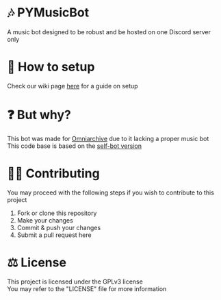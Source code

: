 # 🎶 PYMusicBot
A music bot designed to be robust and be hosted on one Discord server only

# 🔧 How to setup
Check our wiki page [here](https://github.com/vlOd2/PYMusicBot/wiki/Setup) for a guide on setup

# ❓ But why?
This bot was made for [Omniarchive](https://omniarchive.uk) due to it lacking a proper music bot<br>
This code base is based on the [self-bot version](https://github.com/vlOd2/SelfMusicBot)

# 👨‍💻 Contributing
You may proceed with the following steps if you wish to contribute to this project

1. Fork or clone this repository
2. Make your changes
3. Commit & push your changes
4. Submit a pull request here

# ⚖ License
This project is licensed under the GPLv3 license
<br>
You may refer to the "LICENSE" file for more information